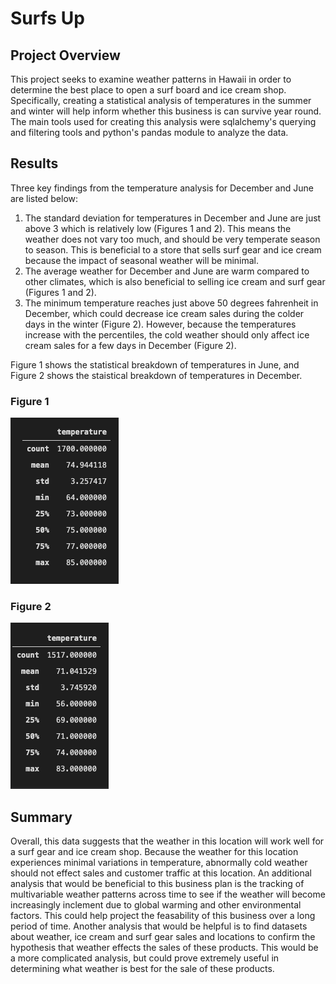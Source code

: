 # Surfs Up

## Project Overview

This project seeks to examine weather patterns in Hawaii in order to determine the best place to open a surf board and ice cream shop. Specifically, creating a statistical analysis of temperatures in the summer and winter will help inform whether this business is can survive year round. The main tools used for creating this analysis were sqlalchemy's querying and filtering tools and python's pandas module to analyze the data.

## Results

Three key findings from the temperature analysis for December and June are listed below:

1. The standard deviation for temperatures in December and June are just above 3 which is relatively low (Figures 1 and 2). This means the weather does not vary too much, and should be very temperate season to season. This is beneficial to a store that sells surf gear and ice cream because the impact of seasonal weather will be minimal.
2. The average weather for December and June are warm compared to other climates, which is also beneficial to selling ice cream and surf gear (Figures 1 and 2).
3. The minimum temperature reaches just above 50 degrees fahrenheit in December, which could decrease ice cream sales during the colder days in the winter (Figure 2). However, because the temperatures increase with the percentiles, the cold weather should only affect ice cream sales for a few days in December (Figure 2).

Figure 1 shows the statistical breakdown of temperatures in June, and Figure 2 shows the staistical breakdown of temperatures in December. 

### Figure 1

![](Resources/June_stats.png)

### Figure 2
![](Resources/December_stats.png)

## Summary

Overall, this data suggests that the weather in this location will work well for a surf gear and ice cream shop. Because the weather for this location experiences minimal variations in temperature, abnormally cold weather should not effect sales and customer traffic at this location. An additional analysis that would be beneficial to this business plan is the tracking of multivariable weather patterns across time to see if the weather will become increasingly inclement due to global warming and other environmental factors. This could help project the feasability of this business over a long period of time. Another analysis that would be helpful is to find datasets about weather, ice cream and surf gear sales and locations to confirm the hypothesis that weather effects the sales of these products. This would be a more complicated analysis, but could prove extremely useful in determining what weather is best for the sale of these products.
